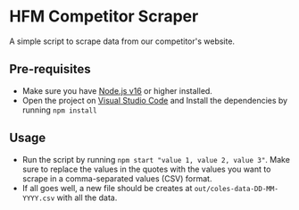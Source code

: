 # HFM Competitor Scraper

A simple script to scrape data from our competitor's website.

## Pre-requisites

- Make sure you have [Node.js v16](https://nodejs.org/en/) or higher installed.
- Open the project on [Visual Studio Code](https://code.visualstudio.com/) and Install the dependencies by running `npm install`

## Usage

- Run the script by running `npm start "value 1, value 2, value 3"`. Make sure to replace the values in the quotes with the values you want to scrape in a comma-separated values (CSV) format.
- If all goes well, a new file should be creates at `out/coles-data-DD-MM-YYYY.csv` with all the data.
